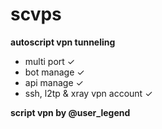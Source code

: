 # scvps
**autoscript vpn tunneling**

- multi port ✓
- bot manage ✓
- api manage ✓
- ssh, l2tp & xray vpn account ✓

**script vpn by @user_legend**
